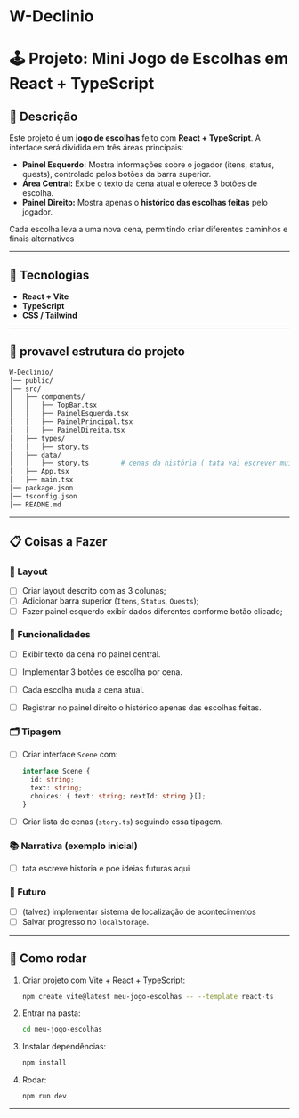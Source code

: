 # W-Declinio

# 🕹️ Projeto: Mini Jogo de Escolhas em React + TypeScript

## 📖 Descrição

Este projeto é um **jogo de escolhas** feito com **React + TypeScript**.
A interface será dividida em três áreas principais:

* **Painel Esquerdo:** Mostra informações sobre o jogador (itens, status, quests), controlado pelos botões da barra superior.
* **Área Central:** Exibe o texto da cena atual e oferece 3 botões de escolha.
* **Painel Direito:** Mostra apenas o **histórico das escolhas feitas** pelo jogador.

Cada escolha leva a uma nova cena, permitindo criar diferentes caminhos e finais alternativos

---

## 🚀 Tecnologias

* **React + Vite**
* **TypeScript**
* **CSS / Tailwind**

---

## 📂 provavel estrutura do projeto

```bash
W-Declinio/
│── public/
│── src/
│   ├── components/
│   │   ├── TopBar.tsx
│   │   ├── PainelEsquerda.tsx
│   │   ├── PainelPrincipal.tsx
│   │   ├── PainelDireita.tsx
│   ├── types/
│   │   ├── story.ts
│   ├── data/
│   │   ├── story.ts        # cenas da história ( tata vai escrever muito aqui)
│   ├── App.tsx 
│   ├── main.tsx  
│── package.json
│── tsconfig.json
│── README.md
```

---

## 📋 Coisas a Fazer

### 🎨 Layout

* [ ] Criar layout descrito com as 3 colunas;
* [ ] Adicionar barra superior (`Itens`, `Status`, `Quests`);
* [ ] Fazer painel esquerdo exibir dados diferentes conforme botão clicado;

### 🧩 Funcionalidades

* [ ] Exibir texto da cena no painel central.
* [ ] Implementar 3 botões de escolha por cena.
* [ ] Cada escolha muda a cena atual.
* [ ] Registrar no painel direito o histórico apenas das escolhas feitas.


### 🗂️ Tipagem

* [ ] Criar interface `Scene` com:

  ```ts
  interface Scene {
    id: string;
    text: string;
    choices: { text: string; nextId: string }[];
  }
  ```
* [ ] Criar lista de cenas (`story.ts`) seguindo essa tipagem.

### 📚 Narrativa (exemplo inicial)

* [ ] tata escreve historia e poe ideias futuras aqui

### 🔮 Futuro

* [ ] (talvez) implementar sistema de localização de acontecimentos
* [ ] Salvar progresso no `localStorage`.

---

## 🏃 Como rodar

1. Criar projeto com Vite + React + TypeScript:

   ```bash
   npm create vite@latest meu-jogo-escolhas -- --template react-ts
   ```
2. Entrar na pasta:

   ```bash
   cd meu-jogo-escolhas
   ```
3. Instalar dependências:

   ```bash
   npm install
   ```
4. Rodar:

   ```bash
   npm run dev
   ```

---

